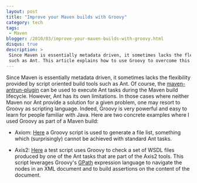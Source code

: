 ```yaml
---
layout: post
title: "Improve your Maven builds with Groovy"
category: tech
tags:
 - Maven
blogger: /2010/03/improve-your-maven-builds-with-groovy.html
disqus: true
description: >
 Since Maven is essentially metadata driven, it sometimes lacks the flexibility provided by script oriented build tools
 such as Ant. This article explains how to use Groovy to overcome this limitation.
---
```


Since Maven is essentially metadata driven, it sometimes lacks the flexibility provided by script oriented build tools such as Ant.
Of course, the [maven-antrun-plugin][1] can be used to execute Ant tasks during the Maven build lifecycle. However, Ant has its own
limitations. In those cases where neither Maven nor Ant provide a solution for a given problem, one may resort to Groovy as
scripting language. Indeed, Groovy is very powerful and easy to learn for people familiar with Java. Here are two concrete examples
where I used Groovy as part of a Maven build:

* Axiom: [Here][2] a Groovy script is used to generate a file list, something which (surprisingly) cannot be achieved with standard
  Ant tasks.

* Axis2: [Here][3] a test script uses Groovy to check a set of WSDL files produced by one of the Ant tasks that are part of the
  Axis2 tools. This script leverages Groovy's [GPath][4] expression language to navigate the nodes in an XML document and to build
  assertions on the content of the document.

[1]: http://maven.apache.org/plugins/maven-antrun-plugin/
[2]: http://svn.apache.org/viewvc/webservices/axiom/tags/1.2.14/modules/axiom-testutils/pom.xml?view=markup#l89
[3]: http://svn.apache.org/viewvc/axis/axis2/java/core/tags/v1.6.2/modules/tool/axis2-ant-plugin/pom.xml?view=markup#l156
[4]: http://www.groovy-lang.org/processing-xml.html#_gpath